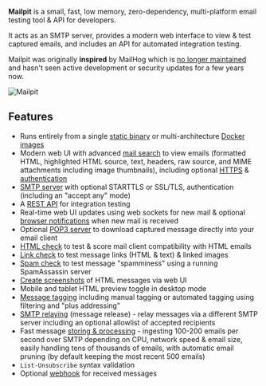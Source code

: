 **Mailpit** is a small, fast, low memory, zero-dependency, multi-platform email testing tool & API for developers.

It acts as an SMTP server, provides a modern web interface to view & test captured emails, and includes an API for automated integration testing.

Mailpit was originally **inspired** by MailHog which is [no longer maintained](https://github.com/mailhog/MailHog/issues/442#issuecomment-1493415258) and hasn't seen active development or security updates for a few years now.

![Mailpit](https://raw.githubusercontent.com/axllent/mailpit/develop/server/ui-src/screenshot.png)


## Features

- Runs entirely from a single [static binary](https://mailpit.axllent.org/docs/install/) or multi-architecture [Docker images](https://mailpit.axllent.org/docs/install/docker/)
- Modern web UI with advanced [mail search](https://mailpit.axllent.org/docs/usage/search-filters/) to view emails (formatted HTML, highlighted HTML source, text, headers, raw source, and MIME attachments
including image thumbnails), including optional [HTTPS](https://mailpit.axllent.org/docs/configuration/http/) & [authentication](https://mailpit.axllent.org/docs/configuration/http/)
- [SMTP server](https://mailpit.axllent.org/docs/configuration/smtp/) with optional STARTTLS or SSL/TLS, authentication (including an "accept any" mode)
- A [REST API](https://mailpit.axllent.org/docs/api-v1/) for integration testing
- Real-time web UI updates using web sockets for new mail & optional [browser notifications](https://mailpit.axllent.org/docs/usage/notifications/) when new mail is received
- Optional [POP3 server](https://mailpit.axllent.org/docs/configuration/pop3/) to download captured message directly into your email client
- [HTML check](https://mailpit.axllent.org/docs/usage/html-check/) to test & score mail client compatibility with HTML emails
- [Link check](https://mailpit.axllent.org/docs/usage/link-check/) to test message links (HTML & text) & linked images
- [Spam check](https://mailpit.axllent.org/docs/usage/spamassassin/) to test message "spamminess" using a running SpamAssassin server
- [Create screenshots](https://mailpit.axllent.org/docs/usage/html-screenshots/) of HTML messages via web UI
- Mobile and tablet HTML preview toggle in desktop mode
- [Message tagging](https://mailpit.axllent.org/docs/usage/tagging/) including manual tagging or automated tagging using filtering and "plus addressing"
- [SMTP relaying](https://mailpit.axllent.org/docs/configuration/smtp-relay/) (message release) - relay messages via a different SMTP server including an optional allowlist of accepted recipients
- Fast message [storing & processing](https://mailpit.axllent.org/docs/configuration/email-storage/) - ingesting 100-200 emails per second over SMTP depending on CPU, network speed & email size,
easily handling tens of thousands of emails, with automatic email pruning (by default keeping the most recent 500 emails)
- `List-Unsubscribe` syntax validation
- Optional [webhook](https://mailpit.axllent.org/docs/integration/webhook/) for received messages
